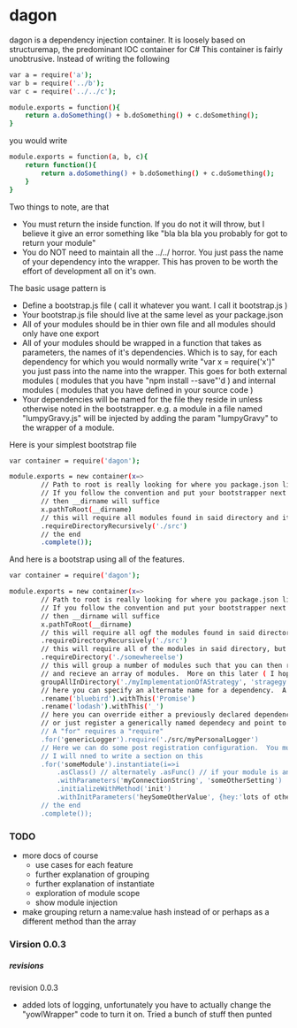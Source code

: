 # dagon
dagon is a dependency injection container.
It is loosely based on structuremap, the predominant IOC container for C#
This container is fairly unobtrusive.
Instead of writing the following

```sh
var a = require('a');
var b = require('../b');
var c = require('../../c');

module.exports = function(){
    return a.doSomething() + b.doSomething() + c.doSomething();
}
```
you would write
```sh
module.exports = function(a, b, c){
    return function(){
        return a.doSomething() + b.doSomething() + c.doSomething();
    }
}
```
Two things to note, are that

 - You must return the inside function.  If you do not it will throw, but I believe it give an error something like
    "bla bla bla you probably for got to return your module"
 - You do NOT need to maintain all the ../../ horror.  You just pass the name of your dependency into the wrapper.
    This has proven to be worth the effort of development all on it's own.

The basic usage pattern is 
- Define a bootstrap.js file ( call it whatever you want. I call it bootstrap.js ) 
- Your bootstrap.js file should live at the same level as your package.json
- All of your modules should be in thier own file and all modules should only have one export
- All of your modules should be wrapped in a function that takes as parameters, the names of it's dependencies.  Which is to say, for each dependency for which you would normally write "var x = require('x')" you just pass into the name into the wrapper.  This goes for both external modules ( modules that you have "npm install --save"'d ) and internal modules ( modules that you have defined in your source code )
- Your dependencies will be named for the file they reside in unless otherwise noted in the bootstrapper. e.g. a module in a file named "lumpyGravy.js"  will be injected by adding the param "lumpyGravy" to the wrapper of a module.

Here is your simplest bootstrap file
```sh
var container = require('dagon');

module.exports = new container(x=>
        // Path to root is really looking for where you package.json lives. 
        // If you follow the convention and put your bootstrapper next to your package.json
        // then __dirname will suffice
        x.pathToRoot(__dirname)
        // this will require all modules found in said directory and it will do so recursively
        .requireDirectoryRecursively('./src')
        // the end
        .complete());
```
And here is a bootstrap using all of the features.
```sh
var container = require('dagon');

module.exports = new container(x=>
        // Path to root is really looking for where you package.json lives. 
        // If you follow the convention and put your bootstrapper next to your package.json
        // then __dirname will suffice
        x.pathToRoot(__dirname)
        // this will require all ogf the modules found in said directory and it will do so recursively
        .requireDirectoryRecursively('./src')
        // this will require all of the modules in said directory, but not recursively
        .requireDirectory('./somewhereelse')
        // this will group a number of modules such that you can then require the groupname 
        // and recieve an array of modules.  More on this later ( I hope )
        groupAllInDirectory('./myImplementationOfAStrategy', 'stragegy')
        // here you can specify an alternate name for a dependency.  A "rename" requires a "withThis"
        .rename('bluebird').withThis('Promise')
        .rename('lodash').withThis('_')
        // here you can override either a previously declared dependency ( say, through the "requireDirectory" method )
        // or just register a generically named dependecy and point to it's location.l  Very nice for testing purposes
        // A "for" requires a "require"
        .for('genericLogger').require('./src/myPersonalLogger')
        // Here we can do some post registration configuration.  You must specify which dependency instantiate refers to
        // I will nned to write a section on this
        .for('someModule').instantiate(i=>i
            .asClass() // alternately .asFunc() // if your module is an object then you do not need to specify
            .withParameters('myConnectionString', 'someOtherSetting')
            .initializeWithMethod('init')
            .withInitParameters('heySomeOtherValue', {hey:'lots of other values'})
        // the end
        .complete());
```

### TODO
- more docs of course
    - use cases for each feature
    - further explanation of grouping
    - further explanation of instantiate
    - exploration of module scope
    - show module injection
- make grouping return a name:value hash instead of or perhaps as a different method than the array

### Virsion 0.0.3

##### revisions
revision 0.0.3
- added lots of logging, unfortunately you have to actually change the "yowlWrapper" code to turn it on. Tried a bunch of stuff then punted
